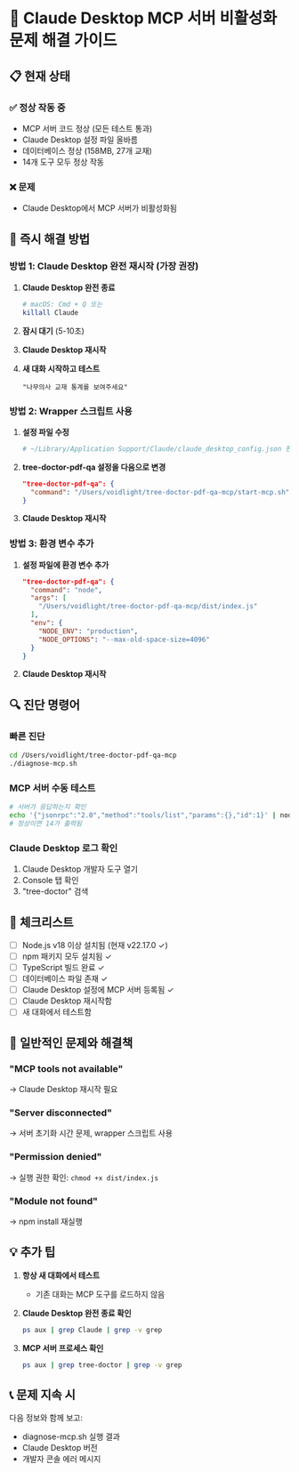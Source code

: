 # 🔧 Claude Desktop MCP 서버 비활성화 문제 해결 가이드

## 📋 현재 상태

### ✅ 정상 작동 중
- MCP 서버 코드 정상 (모든 테스트 통과)
- Claude Desktop 설정 파일 올바름
- 데이터베이스 정상 (158MB, 27개 교재)
- 14개 도구 모두 정상 작동

### ❌ 문제
- Claude Desktop에서 MCP 서버가 비활성화됨

## 🎯 즉시 해결 방법

### 방법 1: Claude Desktop 완전 재시작 (가장 권장)

1. **Claude Desktop 완전 종료**
   ```bash
   # macOS: Cmd + Q 또는
   killall Claude
   ```

2. **잠시 대기** (5-10초)

3. **Claude Desktop 재시작**

4. **새 대화 시작하고 테스트**
   ```
   "나무의사 교재 통계를 보여주세요"
   ```

### 방법 2: Wrapper 스크립트 사용

1. **설정 파일 수정**
   ```bash
   # ~/Library/Application Support/Claude/claude_desktop_config.json 편집
   ```

2. **tree-doctor-pdf-qa 설정을 다음으로 변경**
   ```json
   "tree-doctor-pdf-qa": {
     "command": "/Users/voidlight/tree-doctor-pdf-qa-mcp/start-mcp.sh"
   }
   ```

3. **Claude Desktop 재시작**

### 방법 3: 환경 변수 추가

1. **설정 파일에 환경 변수 추가**
   ```json
   "tree-doctor-pdf-qa": {
     "command": "node",
     "args": [
       "/Users/voidlight/tree-doctor-pdf-qa-mcp/dist/index.js"
     ],
     "env": {
       "NODE_ENV": "production",
       "NODE_OPTIONS": "--max-old-space-size=4096"
     }
   }
   ```

2. **Claude Desktop 재시작**

## 🔍 진단 명령어

### 빠른 진단
```bash
cd /Users/voidlight/tree-doctor-pdf-qa-mcp
./diagnose-mcp.sh
```

### MCP 서버 수동 테스트
```bash
# 서버가 응답하는지 확인
echo '{"jsonrpc":"2.0","method":"tools/list","params":{},"id":1}' | node dist/index.js | grep -o '"name"' | wc -l
# 정상이면 14가 출력됨
```

### Claude Desktop 로그 확인
1. Claude Desktop 개발자 도구 열기
2. Console 탭 확인
3. "tree-doctor" 검색

## 📌 체크리스트

- [ ] Node.js v18 이상 설치됨 (현재 v22.17.0 ✓)
- [ ] npm 패키지 모두 설치됨 ✓
- [ ] TypeScript 빌드 완료 ✓
- [ ] 데이터베이스 파일 존재 ✓
- [ ] Claude Desktop 설정에 MCP 서버 등록됨 ✓
- [ ] Claude Desktop 재시작함
- [ ] 새 대화에서 테스트함

## 🚨 일반적인 문제와 해결책

### "MCP tools not available"
→ Claude Desktop 재시작 필요

### "Server disconnected"
→ 서버 초기화 시간 문제, wrapper 스크립트 사용

### "Permission denied"
→ 실행 권한 확인: `chmod +x dist/index.js`

### "Module not found"
→ npm install 재실행

## 💡 추가 팁

1. **항상 새 대화에서 테스트**
   - 기존 대화는 MCP 도구를 로드하지 않음

2. **Claude Desktop 완전 종료 확인**
   ```bash
   ps aux | grep Claude | grep -v grep
   ```

3. **MCP 서버 프로세스 확인**
   ```bash
   ps aux | grep tree-doctor | grep -v grep
   ```

## 📞 문제 지속 시

다음 정보와 함께 보고:
- diagnose-mcp.sh 실행 결과
- Claude Desktop 버전
- 개발자 콘솔 에러 메시지